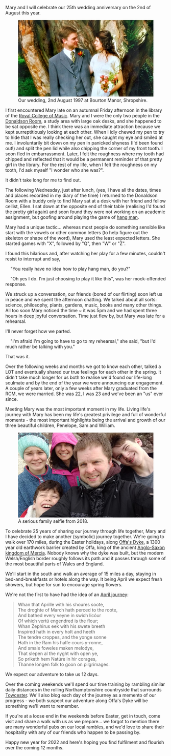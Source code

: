 <!--
.. title: Wedding Anniversary Plans
.. slug: 25-anniversary-plans
.. date: 2022-01-15 21:30:00 UTC+01:00
.. tags: 
.. category: 
.. link: 
.. description: 
.. type: text
.. author: Nicholas H.Tollervey
-->

Mary and I will celebrate our 25th wedding anniversary on the 2nd of August
this year.

<figure>
<img src="/static/images/wedding.jpg"
  alt="Our wedding, 2nd August 1997 at Bourton Manor, Shropshire."
  title="Our wedding, 2nd August 1997 at Bourton Manor, Shropshire."/>
<figcaption>Our wedding, 2nd August 1997 at Bourton Manor, Shropshire.</figcaption>
</figure>

I first encountered Mary late on an autumnal Friday afternoon in the library of
the [Royal College of Music](https://www.rcm.ac.uk/library/). Mary and I were
the only two people in the
<a href="https://www.google.com/maps/@51.4994838,-0.1770779,2a,75y,272.48h,94.45t/data=!3m6!1e1!3m4!1sV2M1OLSwpd3LHD0jlX1_MQ!2e0!7i13312!8i6656">Donaldson Room</a>,
a study area with large oak desks, and she happened to be sat opposite me. I
think there was an immediate attraction because we kept surreptitiously looking
at each other. When I idly chewed my pen to try to hide that I was really
checking her out, she caught my eye and smiled at me. I involuntarily bit down
on my pen in panicked shyness (I'd been found out!) and split the pen lid while
also chipping the corner of my front tooth. I soon fled in embarrassment.
Later, I felt the roughness where my tooth had chipped and reflected that
it would be a permanent reminder of that pretty girl in the
library. For the rest of my life, when I felt the roughness on my tooth, I'd
ask myself "I wonder who she was?".

It didn't take long for me to find out.

The following Wednesday, just after lunch, (yes, I have all the dates, times
and places recorded in my diary of the time) I returned to the Donaldson Room
with a buddy only to find Mary sat at a desk with her friend and fellow
cellist, Ellen. I sat down at the opposite end of their table (realising I'd
found the pretty girl again) and soon found they were not working on an
academic assignment, but goofing around playing the game of
[hang man](https://en.wikipedia.org/wiki/Hangman_(game)).

Mary had a unique tactic... whereas most people do something sensible like
start with the vowels or other common letters (to help figure out the skeleton
or shape of the word), Mary used the least expected letters. She started games
with "X", followed by "Q", then "W" or "Z".

I found this hilarious and, after watching her play for a few minutes,
couldn't resist to interrupt and say,

<p>&nbsp;&nbsp;&nbsp;&nbsp;"You really have no idea how to play
hang man, do you?"</p>

<p>&nbsp;&nbsp;&nbsp;&nbsp;"Oh yes I do. I'm just choosing to play it like
this", was her mock-offended response.</p>

We struck up a conversation, our friends (bored of our flirting) soon left us
in peace and we spent the afternoon chatting. We talked about all sorts:
science, philosophy, plants, gardens, music, books and many other things. All
too soon Mary noticed the time ~ it was 5pm and we had spent three hours in
deep joyful conversation. Time just flew by, but Mary was late for a rehearsal.

I'll never forget how we parted.

<p>&nbsp;&nbsp;&nbsp;&nbsp;"I'm afraid I'm going to have to go to my rehearsal," she said, "but I'd much rather be talking with you."</p>

That was it.

Over the following weeks and months we got to know each other, talked a LOT and
eventually shared our true feelings for each other in the spring. It didn't
take much longer for us both to realise we'd found our life-long soulmate and
by the end of the year we were announcing our engagement. A couple of years
later, only a few weeks after Mary graduated from the RCM, we were married. She
was 22, I was 23 and we've been an "us" ever since.

Meeting Mary was the most important moment in my life. Living life's journey
with Mary has been my life's greatest privilege and full of wonderful moments -
the most important highlights being the arrival and growth of our three
beautiful children, Penelope, Sam and William.

<figure>
<img src="/images/family_selfie.jpg" alt="A serious family selfie from 2018." title="A serious family selfie from 2018."/>
<figcaption>A serious family selfie from 2018.</figcaption>
</figure>

To celebrate 25 years of sharing our journey through life together, Mary and I
have decided to make another (symbolic) journey together. We're going to walk
over 170 miles, during the Easter holidays, along
<a href="https://www.nationaltrail.co.uk/en_GB/trails/offas-dyke-path/">Offa's Dyke</a>,
a 1300 year old earthwork barrier created by Offa, king of the ancient
<a href="https://en.wikipedia.org/wiki/Mercia">Anglo-Saxon kingdom of Mercia</a>.
Nobody knows why the dyke was built, but the modern Welsh/English border
roughly follows its path and it passes through some of the most beautiful parts
of Wales and England.

We'll start in the south and walk an average of 15 miles a day,
staying in bed-and-breakfasts or hotels along the way.
It being April we expect fresh showers,
but hope for sun to encourage spring flowers.

We're not the first to have had the idea of an [April journey](https://en.wikipedia.org/wiki/General_Prologue):

> Whan that Aprille with his shoures soote,<br/>
> The droghte of March hath perced to the roote,<br/>
> And bathed every veyne in swich licóur<br/>
> Of which vertú engendred is the flour;<br/>
> Whan Zephirus eek with his swete breeth<br/>
> Inspired hath in every holt and heeth<br/>
> The tendre croppes, and the yonge sonne<br/>
> Hath in the Ram his halfe cours y-ronne,<br/>
> And smale foweles maken melodye,<br/>
> That slepen al the nyght with open ye,<br/>
> So priketh hem Natúre in hir corages,<br/>
> Thanne longen folk to goon on pilgrimages.

We expect our adventure to take us 12 days.

Over the coming weekends we'll spend our time training by rambling similar
daily distances in the rolling Northamptonshire countryside that surrounds
<a href="https://en.wikipedia.org/wiki/Towcester">Towcester</a>. We'll also
blog each day of the journey as a memento of our progress - we both suspect our
adventure along Offa's Dyke will be something we'll want to remember.

If you're at a loose end in the weekends before Easter, get in touch, come
visit and share a walk with us as we prepare... we forgot to mention
there are many wonderful pubs on our local rambles, and we'd love to share
their hospitality with any of our friends who happen to be passing by.

Happy new year for 2022 and here's hoping you find fulfilment and flourish over
the coming 12 months.
